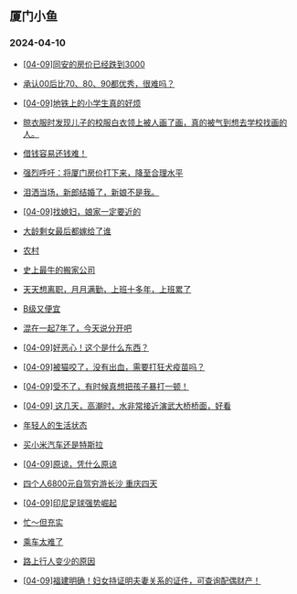 ## 厦门小鱼 
### 2024-04-10

+ [[04-09]同安的房价已经跌到3000](http://bbs.xmfish.com/read-htm-tid-18172858.html)

+ [承认00后比70、80、90都优秀，很难吗？](http://bbs.xmfish.com/read-htm-tid-18172755.html)

+ [[04-09]地铁上的小学生真的好烦](http://bbs.xmfish.com/read-htm-tid-18172796.html)

+ [晾衣服时发现儿子的校服白衣领上被人画了画，真的被气到想去学校找画的人。](http://bbs.xmfish.com/read-htm-tid-18172998.html)

+ [借钱容易还钱难！](http://bbs.xmfish.com/read-htm-tid-18172764.html)

+ [强烈呼吁：将厦门房价打下来，降至合理水平](http://bbs.xmfish.com/read-htm-tid-18172795.html)

+ [泪洒当场，新郎结婚了，新娘不是我。](http://bbs.xmfish.com/read-htm-tid-18173033.html)

+ [[04-09]找媳妇，娘家一定要近的](http://bbs.xmfish.com/read-htm-tid-18172928.html)

+ [大龄剩女最后都嫁给了谁](http://bbs.xmfish.com/read-htm-tid-18172916.html)

+ [农村](http://bbs.xmfish.com/read-htm-tid-18172891.html)

+ [史上最牛的搬家公司](http://bbs.xmfish.com/read-htm-tid-18172967.html)

+ [天天想离职，月月满勤，上班十多年，上班累了](http://bbs.xmfish.com/read-htm-tid-18173054.html)

+ [B级又便宜](http://bbs.xmfish.com/read-htm-tid-18172992.html)

+ [混在一起7年了，今天说分开吧](http://bbs.xmfish.com/read-htm-tid-18172849.html)

+ [[04-09]好恶心！这个是什么东西？](http://bbs.xmfish.com/read-htm-tid-18173112.html)

+ [[04-09]被猫咬了，没有出血，需要打狂犬疫苗吗？](http://bbs.xmfish.com/read-htm-tid-18173078.html)

+ [[04-09]受不了，有时候真想把孩子暴打一顿！](http://bbs.xmfish.com/read-htm-tid-18172946.html)

+ [[04-09] 这几天，高潮时，水非常接近演武大桥桥面，好看](http://bbs.xmfish.com/read-htm-tid-18173044.html)

+ [年轻人的生活状态](http://bbs.xmfish.com/read-htm-tid-18173022.html)

+ [买小米汽车还是特斯拉](http://bbs.xmfish.com/read-htm-tid-18173188.html)

+ [[04-09]原谅，凭什么原谅](http://bbs.xmfish.com/read-htm-tid-18173158.html)

+ [四个人6800元自驾穷游长沙 重庆四天](http://bbs.xmfish.com/read-htm-tid-18173215.html)

+ [[04-09]印尼足球强势崛起](http://bbs.xmfish.com/read-htm-tid-18173113.html)

+ [忙～但充实](http://bbs.xmfish.com/read-htm-tid-18173300.html)

+ [乘车太难了](http://bbs.xmfish.com/read-htm-tid-18173223.html)

+ [路上行人变少的原因](http://bbs.xmfish.com/read-htm-tid-18173197.html)

+ [[04-09]福建明确！妇女持证明夫妻关系的证件，可查询配偶财产！](http://bbs.xmfish.com/read-htm-tid-18173301.html)

